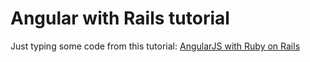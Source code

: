 Angular with Rails tutorial
===========================

Just typing some code from this tutorial: [AngularJS with Ruby on Rails](http://angular-rails.com/index.html)

